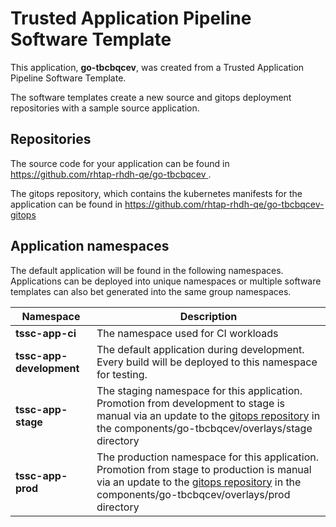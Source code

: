 # Trusted Application Pipeline Software Template

This application, **go-tbcbqcev**, was created from a Trusted Application Pipeline Software Template.

The software templates create a new source and gitops deployment repositories with a sample source application. 

## Repositories

The source code for your application can be found in [https://github.com/rhtap-rhdh-qe/go-tbcbqcev ](https://github.com/rhtap-rhdh-qe/go-tbcbqcev ).
 
The gitops repository, which contains the kubernetes manifests for the application can be found in 
[https://github.com/rhtap-rhdh-qe/go-tbcbqcev-gitops ](https://github.com/rhtap-rhdh-qe/go-tbcbqcev-gitops ) 

## Application namespaces 

The default application will be found in the following namespaces. Applications can be deployed into unique namespaces or multiple software templates can also bet generated into the same group namespaces.  

|  Namespace   |  Description   |  
| -------- | -------- |
| **tssc-app-ci** | The namespace used for CI workloads |
| **tssc-app-development** | The default application during development. Every build will be deployed to this namespace for testing. |
| **tssc-app-stage** | The staging namespace for this application. Promotion from development to stage is manual via an update to the [gitops repository](https://github.com/rhtap-rhdh-qe/go-tbcbqcev-gitops ) in the components/go-tbcbqcev/overlays/stage directory |
| **tssc-app-prod** | The production namespace for this application. Promotion from stage to production is manual via an update to the [gitops repository](https://github.com/rhtap-rhdh-qe/go-tbcbqcev-gitops ) in the components/go-tbcbqcev/overlays/prod directory |